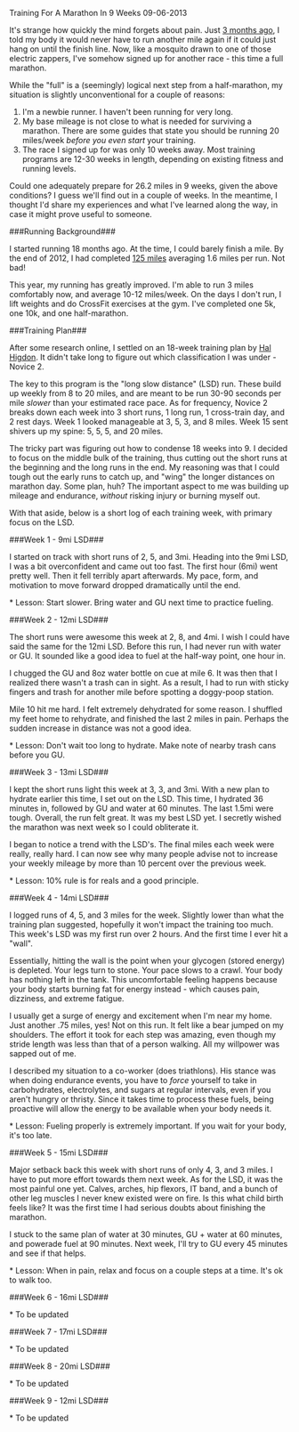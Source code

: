 Training For A Marathon In 9 Weeks
09-06-2013

It's strange how quickly the mind forgets about pain. Just [3 months ago][1], I told my body it would never have to run another mile again if it could just hang on until the finish line. Now, like a mosquito drawn to one of those electric zappers, I've somehow signed up for another race - this time a full marathon.

While the "full" is a (seemingly) logical next step from a half-marathon, my situation is slightly unconventional for a couple of reasons:

1. I'm a newbie runner. I haven't been running for very long.
2. My base mileage is not close to what is needed for surviving a marathon. There are some guides that state you should be running 20 miles/week *before you even start* your training.
3. The race I signed up for was only 10 weeks away. Most training programs are 12-30 weeks in length, depending on existing fitness and running levels.

Could one adequately prepare for 26.2 miles in 9 weeks, given the above conditions? I guess we'll find out in a couple of weeks. In the meantime, I thought I'd share my experiences and what I've learned along the way, in case it might prove useful to someone.

###Running Background###

I started running 18 months ago. At the time, I could barely finish a mile. By the end of 2012, I had completed [125 miles][2] averaging 1.6 miles per run. Not bad!

This year, my running has greatly improved. I'm able to run 3 miles comfortably now, and average 10-12 miles/week. On the days I don't run, I lift weights and do CrossFit exercises at the gym. I've completed one 5k, one 10k, and one half-marathon.

###Training Plan###

After some research online, I settled on an 18-week training plan by [Hal Higdon][3]. It didn't take long to figure out which classification I was under - Novice 2. 

The key to this program is the "long slow distance" (LSD) run. These build up weekly from 8 to 20 miles, and are meant to be run 30-90 seconds per mile *slower* than your estimated race pace. As for frequency, Novice 2 breaks down each week into 3 short runs, 1 long run, 1 cross-train day, and 2 rest days. Week 1 looked manageable at 3, 5, 3, and 8 miles. Week 15 sent shivers up my spine: 5, 5, 5, and 20 miles.

The tricky part was figuring out how to condense 18 weeks into 9. I decided to focus on the middle bulk of the training, thus cutting out the short runs at the beginning and the long runs in the end. My reasoning was that I could tough out the early runs to catch up, and "wing" the longer distances on marathon day. Some plan, huh? The important aspect to me was building up mileage and endurance, *without* risking injury or burning myself out.

With that aside, below is a short log of each training week, with primary focus on the LSD. 

###Week 1 - 9mi LSD###

I started on track with short runs of 2, 5, and 3mi. Heading into the 9mi LSD, I was a bit overconfident and came out too fast. The first hour (6mi) went pretty well. Then it fell terribly apart afterwards. My pace, form, and motivation to move forward dropped dramatically until the end.

\* Lesson: Start slower. Bring water and GU next time to practice fueling.

###Week 2 - 12mi LSD###

The short runs were awesome this week at 2, 8, and 4mi. I wish I could have said the same for the 12mi LSD. Before this run, I had never run with water or GU. It sounded like a good idea to fuel at the half-way point, one hour in.

I chugged the GU and 8oz water bottle on cue at mile 6. It was then that I realized there wasn't a trash can in sight. As a result, I had to run with sticky fingers and trash for another mile before spotting a doggy-poop station. 

Mile 10 hit me hard. I felt extremely dehydrated for some reason. I shuffled my feet home to rehydrate, and finished the last 2 miles in pain. Perhaps the sudden increase in distance was not a good idea.

\* Lesson: Don't wait too long to hydrate. Make note of nearby trash cans before you GU.

###Week 3 - 13mi LSD###

I kept the short runs light this week at 3, 3, and 3mi. With a new plan to hydrate earlier this time, I set out on the LSD. This time, I hydrated 36 minutes in, followed by GU and water at 60 minutes. The last 1.5mi were tough. Overall, the run felt great. It was my best LSD yet. I secretly wished the marathon was next week so I could obliterate it.

I began to notice a trend with the LSD's. The final miles each week were really, really hard. I can now see why many people advise not to increase your weekly mileage by more than 10 percent over the previous week.

\* Lesson: 10% rule is for reals and a good principle.

###Week 4 - 14mi LSD###

I logged runs of 4, 5, and 3 miles for the week. Slightly lower than what the training plan suggested, hopefully it won't impact the training too much. This week's LSD was my first run over 2 hours. And the first time I ever hit a "wall".

Essentially, hitting the wall is the point when your glycogen (stored energy) is depleted. Your legs turn to stone. Your pace slows to a crawl. Your body has nothing left in the tank. This uncomfortable feeling happens because your body starts burning fat for energy instead - which causes pain, dizziness, and extreme fatigue.

I usually get a surge of energy and excitement when I'm near my home. Just another .75 miles, yes! Not on this run. It felt like a bear jumped on my shoulders. The effort it took for each step was amazing, even though my stride length was less than that of a person walking. All my willpower was sapped out of me.

I described my situation to a co-worker (does triathlons). His stance was when doing endurance events, you have to *force* yourself to take in carbohydrates, electrolytes, and sugars at regular intervals, even if you aren't hungry or thristy. Since it takes time to process these fuels, being proactive will allow the energy to be available when your body needs it.

\* Lesson: Fueling properly is extremely important. If you wait for your body, it's too late.

###Week 5 - 15mi LSD###

Major setback back this week with short runs of only 4, 3, and 3 miles. I have to put more effort towards them next week. As for the LSD, it was the most painful one yet. Calves, arches, hip flexors, IT band, and a bunch of other leg muscles I never knew existed were on fire. Is this what child birth feels like? It was the first time I had serious doubts about finishing the marathon.

I stuck to the same plan of water at 30 minutes, GU + water at 60 minutes, and powerade fuel at 90 minutes. Next week, I'll try to GU every 45 minutes and see if that helps.

\* Lesson: When in pain, relax and focus on a couple steps at a time. It's ok to walk too.

###Week 6 - 16mi LSD###

\* To be updated

###Week 7 - 17mi LSD###

\* To be updated

###Week 8 - 20mi LSD###

\* To be updated

###Week 9 - 12mi LSD###

\* To be updated

[1]: /blog/2013/first-half-marathon.html
[2]: /blog/2012/100-miles.html
[3]: http://www.halhigdon.com/training/51138/Marathon-Novice-2-Training-Program
